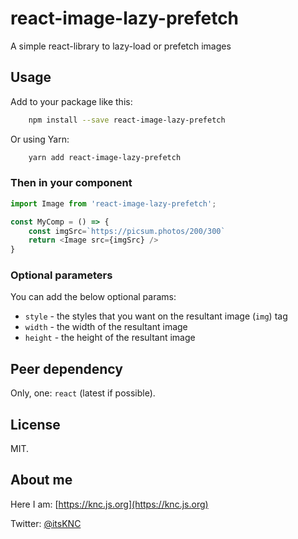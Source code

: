 # react-image-lazy-prefetch

A simple react-library to lazy-load or prefetch images

## Usage

Add to your package like this:

```bash
    npm install --save react-image-lazy-prefetch
```

Or using Yarn:

```bash
    yarn add react-image-lazy-prefetch
```

### Then in your component

```javascript
import Image from 'react-image-lazy-prefetch';

const MyComp = () => {
    const imgSrc=`https://picsum.photos/200/300`
    return <Image src={imgSrc} />
}
```

### Optional parameters

You can add the below optional params:

- `style` - the styles that you want on the resultant image (`img`) tag
- `width` - the width of the resultant image
- `height` - the height of the resultant image

## Peer dependency

Only, one: `react` (latest if possible).

## License

MIT.

## About me

Here I am: [https://knc.js.org](https://knc.js.org)

Twitter: [@itsKNC](https://twitter.com/@itsKNC)
